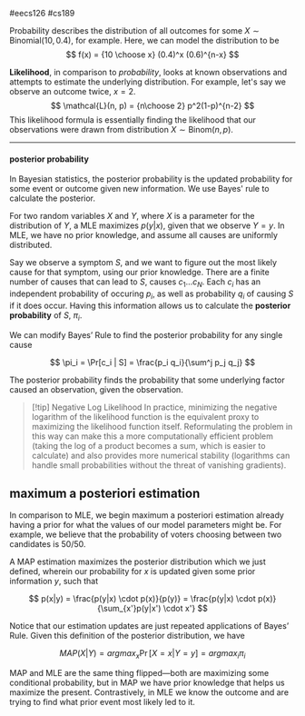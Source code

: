 #eecs126 #cs189 

Probability describes the distribution of all outcomes for some $X \sim \text{Binomial}(10, 0.4)$, for example. Here, we can model the distribution to be
$$ f(x) = {10 \choose x} (0.4)^x (0.6)^{n-x} $$

**Likelihood**, in comparison to *probability*, looks at known observations and attempts to estimate the underlying distribution. For example, let's say we observe an outcome twice, $x = 2$. 
$$ \mathcal{L}(n, p) = {n\choose 2} p^2(1-p)^{n-2} $$
This likelihood formula is essentially finding the likelihood that our observations were drawn from distribution $X \sim \text{Binom}(n, p)$. 

---
#### posterior probability
In Bayesian statistics, the posterior probability is the updated probability for some event or outcome given new information. We use Bayes' rule to calculate the posterior.

For two random variables $X$ and $Y$, where $X$ is a parameter for the distribution of $Y$, a MLE maximizes $p(y|x)$, given that we observe $Y=y$. In MLE, we have no prior knowledge, and assume all causes are uniformly distributed.

Say we observe a symptom $S$, and we want to figure out the most likely cause for that symptom, using our prior knowledge. There are a finite number of causes that can lead to $S$, causes $c_1 \dots c_N$. Each $c_i$ has an independent probability of occuring $p_i$, as well as probability $q_i$ of causing $S$ if it does occur. Having this information allows us to calculate the **posterior probability** of $S$, $\pi_i$.

We can modify Bayes’ Rule to find the posterior probability for any single cause

$$ \pi_i = \Pr[c_i | S] = \frac{p_i q_i}{\sum^j p_j q_j} $$

The posterior probability finds the probability that some underlying factor caused an observation, given the observation.

>[!tip] Negative Log Likelihood
> In practice, minimizing the negative logarithm of the likelihood function is the equivalent proxy to maximizing the likelihood function itself. Reformulating the problem in this way can make this a more computationally efficient problem (taking the log of a product becomes a sum, which is easier to calculate) and also provides more numerical stability (logarithms can handle small probabilities without the threat of vanishing gradients).
## maximum a posteriori estimation

In comparison to MLE, we begin maximum a posteriori estimation already having a prior for what the values of our model parameters might be. For example, we believe that the probability of voters choosing between two candidates is 50/50.

A MAP estimation maximizes the posterior distribution which we just defined, wherein our probability for $x$ is updated given some prior information $y$, such that

$$ p(x|y) = \frac{p(y|x) \cdot p(x)}{p(y)} = \frac{p(y|x) \cdot p(x)}{\sum_{x'}p(y|x') \cdot x'} $$

Notice that our estimation updates are just repeated applications of Bayes’ Rule. Given this definition of the posterior distribution, we have

$$ MAP(X|Y) = argmax_{x} \Pr[X=x | Y=y] = argmax_{i} \pi_i $$

MAP and MLE are the same thing flipped—both are maximizing some conditional probability, but in MAP we have prior knowledge that helps us maximize the present. Contrastively, in MLE we know the outcome and are trying to find what prior event most likely led to it.